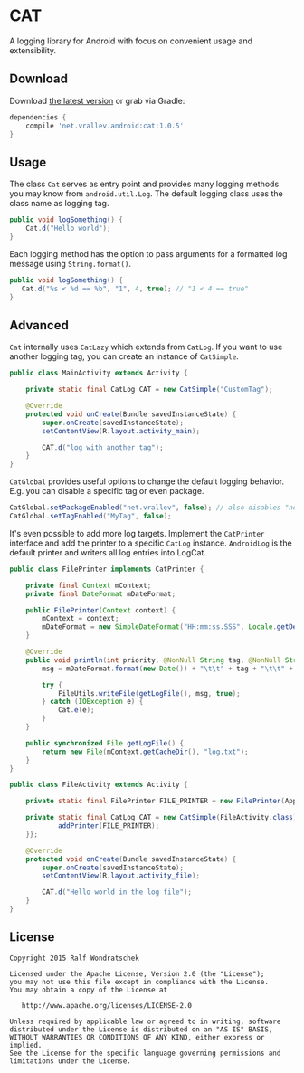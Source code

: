 CAT
===

A logging library for Android with focus on convenient usage and extensibility.

Download
--------

Download [the latest version][1] or grab via Gradle:

```groovy
dependencies {
    compile 'net.vrallev.android:cat:1.0.5'
}
```

Usage
-----

The class `Cat` serves as entry point and provides many logging methods you may know from `android.util.Log`. The default logging class uses the class name as logging tag.

```java
public void logSomething() {
	Cat.d("Hello world");
}
```

Each logging method has the option to pass arguments for a formatted log message using `String.format()`.

 ```java
 public void logSomething() {
 	Cat.d("%s < %d == %b", "1", 4, true); // "1 < 4 == true"
 }
 ```

Advanced
--------

`Cat` internally uses `CatLazy` which extends from `CatLog`. If you want to use another logging tag, you can create an instance of `CatSimple`.

```java
public class MainActivity extends Activity {

    private static final CatLog CAT = new CatSimple("CustomTag");

    @Override
    protected void onCreate(Bundle savedInstanceState) {
        super.onCreate(savedInstanceState);
        setContentView(R.layout.activity_main);

        CAT.d("log with another tag");
    }
}
```

`CatGlobal` provides useful options to change the default logging behavior. E.g. you can disable a specific tag or even package.

```java
CatGlobal.setPackageEnabled("net.vrallev", false); // also disables "net.vrallev.*
CatGlobal.setTagEnabled("MyTag", false);
```

It's even possible to add more log targets. Implement the `CatPrinter` interface and add the printer to a specific `CatLog` instance. `AndroidLog` is the default printer and writers all log entries into LogCat.

```java
public class FilePrinter implements CatPrinter {

    private final Context mContext;
    private final DateFormat mDateFormat;

    public FilePrinter(Context context) {
        mContext = context;
        mDateFormat = new SimpleDateFormat("HH:mm:ss.SSS", Locale.getDefault());
    }

    @Override
    public void println(int priority, @NonNull String tag, @NonNull String msg, @Nullable Throwable t) {
        msg = mDateFormat.format(new Date()) + "\t\t" + tag + "\t\t" + msg + '\n';

        try {
            FileUtils.writeFile(getLogFile(), msg, true);
        } catch (IOException e) {
            Cat.e(e);
        }
    }

    public synchronized File getLogFile() {
        return new File(mContext.getCacheDir(), "log.txt");
    }
}

public class FileActivity extends Activity {

    private static final FilePrinter FILE_PRINTER = new FilePrinter(App.instance());

    private static final CatLog CAT = new CatSimple(FileActivity.class) {{
            addPrinter(FILE_PRINTER);
    }};

    @Override
    protected void onCreate(Bundle savedInstanceState) {
        super.onCreate(savedInstanceState);
        setContentView(R.layout.activity_file);

        CAT.d("Hello world in the log file");
    }
}
```

License
-------

    Copyright 2015 Ralf Wondratschek

    Licensed under the Apache License, Version 2.0 (the "License");
    you may not use this file except in compliance with the License.
    You may obtain a copy of the License at

       http://www.apache.org/licenses/LICENSE-2.0

    Unless required by applicable law or agreed to in writing, software
    distributed under the License is distributed on an "AS IS" BASIS,
    WITHOUT WARRANTIES OR CONDITIONS OF ANY KIND, either express or implied.
    See the License for the specific language governing permissions and
    limitations under the License.


[1]: http://search.maven.org/#search|gav|1|g:"net.vrallev.android"%20AND%20a:"cat"